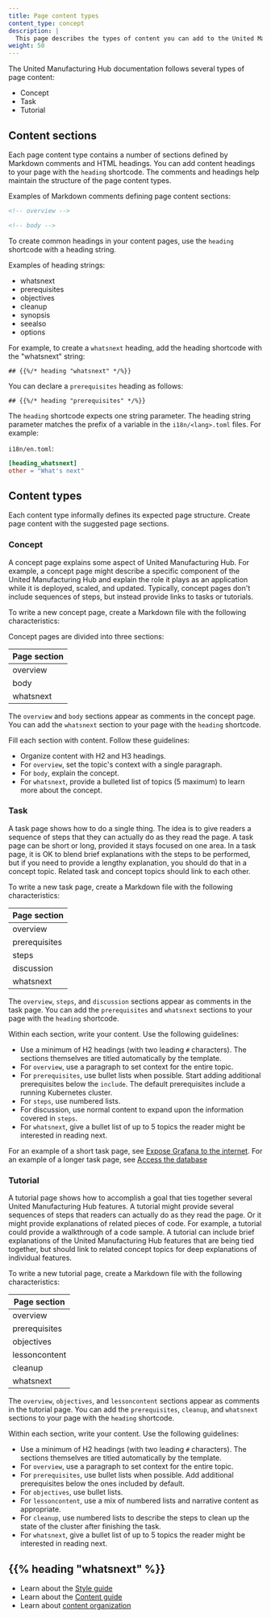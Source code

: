 ```yaml
---
title: Page content types
content_type: concept
description: |
  This page describes the types of content you can add to the United Manufacturing Hub documentation.
weight: 50
---
```


<!-- overview -->

The United Manufacturing Hub documentation follows several types of page content:

- Concept
- Task
- Tutorial

<!-- body -->

## Content sections

Each page content type contains a number of sections defined by
Markdown comments and HTML headings. You can add content headings to
your page with the `heading` shortcode. The comments and headings help
maintain the structure of the page content types.

Examples of Markdown comments defining page content sections:

```markdown
<!-- overview -->
```

```markdown
<!-- body -->
```

To create common headings in your content pages, use the `heading` shortcode with
a heading string.

Examples of heading strings:

- whatsnext
- prerequisites
- objectives
- cleanup
- synopsis
- seealso
- options

For example, to create a `whatsnext` heading, add the heading shortcode with the "whatsnext" string:

```none
## {{%/* heading "whatsnext" */%}}
```

You can declare a `prerequisites` heading as follows:

```none
## {{%/* heading "prerequisites" */%}}
```

The `heading` shortcode expects one string parameter.
The heading string parameter matches the prefix of a variable in the `i18n/<lang>.toml` files.
For example:

`i18n/en.toml`:

```toml
[heading_whatsnext]
other = "What's next"
```

## Content types

Each content type informally defines its expected page structure.
Create page content with the suggested page sections.

### Concept

A concept page explains some aspect of United Manufacturing Hub. For example, a
concept page might describe a specific component of the United Manufacturing Hub
and explain the role it plays as an application while it is deployed, scaled,
and updated. Typically, concept pages don't include sequences of steps, but
instead provide links to tasks or tutorials.

To write a new concept page, create a Markdown file with the following characteristics:

Concept pages are divided into three sections:

| Page section  |
|---------------|
| overview      |
| body          |
| whatsnext     |

The `overview` and `body` sections appear as comments in the concept page.
You can add the `whatsnext` section to your page with the `heading` shortcode.

Fill each section with content. Follow these guidelines:

- Organize content with H2 and H3 headings.
- For `overview`, set the topic's context with a single paragraph.
- For `body`, explain the concept.
- For `whatsnext`, provide a bulleted list of topics (5 maximum) to learn more about the concept.

### Task

A task page shows how to do a single thing. The idea is to give readers a sequence
of steps that they can actually do as they read the page. A task page can be short
or long, provided it stays focused on one area. In a task page, it is OK to blend
brief explanations with the steps to be performed, but if you need to provide a
lengthy explanation, you should do that in a concept topic. Related task and
concept topics should link to each other.

To write a new task page, create a Markdown file with the following characteristics:

| Page section  |
|---------------|
| overview      |
| prerequisites |
| steps         |
| discussion    |
| whatsnext     |

The `overview`, `steps`, and `discussion` sections appear as comments in the task page.
You can add the `prerequisites` and `whatsnext` sections to your page
with the `heading` shortcode.

Within each section, write your content. Use the following guidelines:

- Use a minimum of H2 headings (with two leading `#` characters). The sections
  themselves are titled automatically by the template.
- For `overview`, use a paragraph to set context for the entire topic.
- For `prerequisites`, use bullet lists when possible. Start adding additional
  prerequisites below the `include`. The default prerequisites include a running Kubernetes cluster.
- For `steps`, use numbered lists.
- For discussion, use normal content to expand upon the information covered
  in `steps`.
- For `whatsnext`, give a bullet list of up to 5 topics the reader might be
  interested in reading next.

For an example of a short task page,
see [Expose Grafana to the internet](/docs/production-guides/administration/expose-grafana-to-internet/).
For an example of a longer task page, see [Access the database](/docs/production-guides/administration/access-database/)

### Tutorial

A tutorial page shows how to accomplish a goal that ties together several United
Manufacturing Hub features. A tutorial might provide several sequences of steps
that readers can actually do as they read the page. Or it might provide explanations
of related pieces of code. For example, a tutorial could provide a walkthrough
of a code sample. A tutorial can include brief explanations of the United
Manufacturing Hub features that are being tied together, but should link to
related concept topics for deep explanations of individual features.

To write a new tutorial page, create a Markdown file with the following characteristics:

| Page section  |
|---------------|
| overview      |
| prerequisites |
| objectives    |
| lessoncontent |
| cleanup       |
| whatsnext     |

The `overview`, `objectives`, and `lessoncontent` sections appear as comments in the tutorial page.
You can add the `prerequisites`, `cleanup`, and `whatsnext` sections to your page
with the `heading` shortcode.

Within each section, write your content. Use the following guidelines:

- Use a minimum of H2 headings (with two leading `#` characters). The sections
  themselves are titled automatically by the template.
- For `overview`, use a paragraph to set context for the entire topic.
- For `prerequisites`, use bullet lists when possible. Add additional
  prerequisites below the ones included by default.
- For `objectives`, use bullet lists.
- For `lessoncontent`, use a mix of numbered lists and narrative content as
  appropriate.
- For `cleanup`, use numbered lists to describe the steps to clean up the
  state of the cluster after finishing the task.
- For `whatsnext`, give a bullet list of up to 5 topics the reader might be
  interested in reading next.

## {{% heading "whatsnext" %}}

- Learn about the [Style guide](/docs/development/contribute/documentation/style/style-guide/)
- Learn about the [Content guide](/docs/development/contribute/documentation/style/content-guide/)
- Learn about [content organization](/docs/development/contribute/documentation/style/content-organization/)
